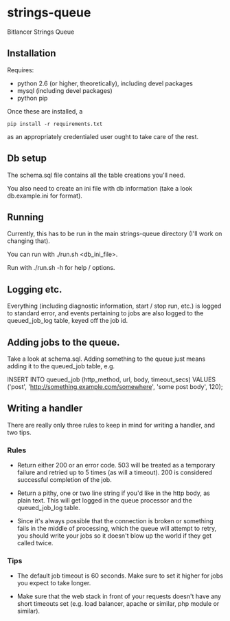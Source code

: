 strings-queue
=============

Bitlancer Strings Queue

## Installation

Requires:

- python 2.6 (or higher, theoretically), including devel packages
- mysql (including devel packages)
- python pip

Once these are installed, a

    pip install -r requirements.txt

as an appropriately credentialed user ought to take care of the rest.

## Db setup

The schema.sql file contains all the table creations you'll need.

You also need to create an ini file with db information (take a look
db.example.ini for format).

## Running

Currently, this has to be run in the main strings-queue directory
(I'll work on changing that).

You can run with ./run.sh <db_ini_file>.

Run with ./run.sh -h for help / options.

## Logging etc.

Everything (including diagnostic information, start / stop run, etc.)
is logged to standard error, and events pertaining to jobs are also
logged to the queued_job_log table, keyed off the job id.

## Adding jobs to the queue.

Take a look at schema.sql.  Adding something to the queue just means
adding it to the queued_job table, e.g.

INSERT INTO queued_job
  (http_method, url, body, timeout_secs)
VALUES
  ('post', 'http://something.example.com/somewhere', 'some post body', 120);

## Writing a handler

There are really only three rules to keep in mind for writing a
handler, and two tips.

### Rules

- Return either 200 or an error code.  503 will be treated as a
  temporary failure and retried up to 5 times (as will a timeout).
  200 is considered successful completion of the job.

- Return a pithy, one or two line string if you'd like in the http
  body, as plain text.  This will get logged in the queue processor
  and the queued_job_log table.

- Since it's always possible that the connection is broken or
  something fails in the middle of processing, which the queue will
  attempt to retry, you should write your jobs so it doesn't blow up
  the world if they get called twice.

### Tips

- The default job timeout is 60 seconds.  Make sure to set it higher
  for jobs you expect to take longer.

- Make sure that the web stack in front of your requests doesn't have
  any short timeouts set (e.g. load balancer, apache or similar, php
  module or similar).
